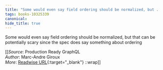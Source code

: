 ```yaml
---
title: "Some would even say field ordering should be normalized, but ..."
tags: books-10325339
canonical: 
hide_title: true
---
```


Some would even say field ordering should be normalized, but that can be potentially scary since the spec does say something about ordering


[[_Source_: Production Ready GraphQL<br>
_Author_: Marc-Andre Giroux<br>
_More_: [Readwise URL](https://readwise.io/open/210672381){:target="_blank"}
::wrap]]